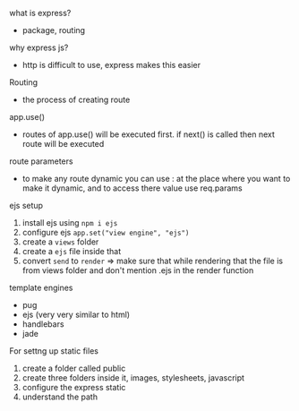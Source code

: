 what is express?
- package, routing

why express js?
- http is difficult to use, express makes this easier

Routing
- the process of creating route

app.use()
- routes of app.use() will be executed first. if next() is called then next route will be executed

route parameters
- to make any route dynamic you can use : at the place where you want to make it dynamic, and to access there value use req.params



ejs setup
1. install ejs using `npm i ejs`
2. configure ejs `app.set("view engine", "ejs")`
3. create a `views` folder
4. create a `ejs` file inside that 
5. convert `send` to `render` => make sure that while rendering that the file is from views folder and don't mention .ejs in the render function


template engines 
- pug
- ejs (very very similar to html)
- handlebars
- jade


For settng up static files

1. create a folder called public
2. create three folders inside it, images, stylesheets, javascript
3. configure the express static
4. understand the path


